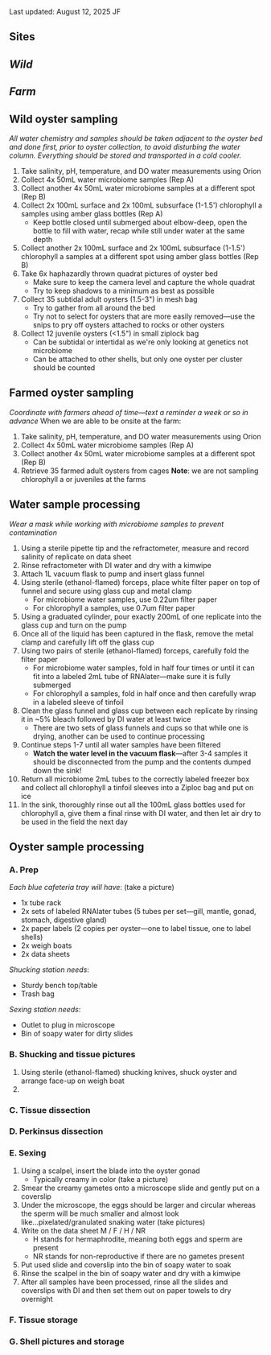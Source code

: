 Last updated: August 12, 2025 JF

## Sites
*Wild*
- 
*Farm*
- 

## Wild oyster sampling
*All water chemistry and samples should be taken adjacent to the oyster bed and done first, prior to oyster collection, to avoid disturbing the water column. Everything should be stored and transported in a cold cooler.*
1. Take salinity, pH, temperature, and DO water measurements using Orion
2. Collect 4x 50mL water microbiome samples (Rep A)
3. Collect another 4x 50mL water microbiome samples at a different spot (Rep B)
4. Collect 2x 100mL surface and 2x 100mL subsurface (1-1.5') chlorophyll a samples using amber glass bottles (Rep A)
	- Keep bottle closed until submerged about elbow-deep, open the bottle to fill with water, recap while still under water at the same depth
5. Collect another 2x 100mL surface and 2x 100mL subsurface (1-1.5') chlorophyll a samples at a different spot using amber glass bottles (Rep B)
6. Take 6x haphazardly thrown quadrat pictures of oyster bed
	- Make sure to keep the camera level and capture the whole quadrat
	- Try to keep shadows to a minimum as best as possible
7. Collect 35 subtidal adult oysters (1.5-3") in mesh bag
	- Try to gather from all around the bed
	- Try not to select for oysters that are more easily removed—use the snips to pry off oysters attached to rocks or other oysters
8. Collect 12 juvenile oysters (<1.5") in small ziplock bag
	- Can be subtidal or intertidal as we're only looking at genetics not microbiome
	- Can be attached to other shells, but only one oyster per cluster should be counted

## Farmed oyster sampling
*Coordinate with farmers ahead of time—text a reminder a week or so in advance*
When we are able to be onsite at the farm:
1. Take salinity, pH, temperature, and DO water measurements using Orion
2. Collect 4x 50mL water microbiome samples (Rep A)
3. Collect another 4x 50mL water microbiome samples at a different spot (Rep B)
4. Retrieve 35 farmed adult oysters from cages
**Note**: we are not sampling chlorophyll a or juveniles at the farms

## Water sample processing
*Wear a mask while working with microbiome samples to prevent contamination*
1. Using a sterile pipette tip and the refractometer, measure and record salinity of replicate on data sheet
2. Rinse refractometer with DI water and dry with a kimwipe
3. Attach 1L vacuum flask to pump and insert glass funnel
4. Using sterile (ethanol-flamed) forceps, place white filter paper on top of funnel and secure using glass cup and metal clamp
	- For microbiome water samples, use 0.22um filter paper
	- For chlorophyll a samples, use 0.7um filter paper
5. Using a graduated cylinder, pour exactly 200mL of one replicate into the glass cup and turn on the pump
6. Once all of the liquid has been captured in the flask, remove the metal clamp and carefully lift off the glass cup
7. Using two pairs of sterile (ethanol-flamed) forceps, carefully fold the filter paper
	- For microbiome water samples, fold in half four times or until it can fit into a labeled 2mL tube of RNAlater—make sure it is fully submerged
	- For chlorophyll a samples, fold in half once and then carefully wrap in a labeled sleeve of tinfoil
8. Clean the glass funnel and glass cup between each replicate by rinsing it in ~5% bleach  followed by DI water at least twice
	- There are two sets of glass funnels and cups so that while one is drying, another can be used to continue processing
9. Continue steps 1-7 until all water samples have been filtered
	- **Watch the water level in the vacuum flask**—after 3-4 samples it should be disconnected from the pump and the contents dumped down the sink! 
10. Return all microbiome 2mL tubes to the correctly labeled freezer box and collect all chlorophyll a tinfoil sleeves into a Ziploc bag and put on ice
11. In the sink, thoroughly rinse out all the 100mL glass bottles used for chlorophyll a, give them a final rinse with DI water, and then let air dry to be used in the field the next day

## Oyster sample processing
### A. Prep
*Each blue cafeteria tray will have*: (take a picture)
- 1x tube rack
- 2x sets of labeled RNAlater tubes (5 tubes per set—gill, mantle, gonad, stomach, digestive gland)
- 2x paper labels (2 copies per oyster—one to label tissue, one to label shells)
- 2x weigh boats
- 2x data sheets

*Shucking station needs*:
- Sturdy bench top/table
- Trash bag

*Sexing station needs*:
- Outlet to plug in microscope
- Bin of soapy water for dirty slides
### B. Shucking and tissue pictures
1. Using sterile (ethanol-flamed) shucking knives, shuck oyster and arrange face-up on weigh boat
2. 
### C. Tissue dissection
### D. Perkinsus dissection
### E. Sexing
1. Using a scalpel, insert the blade into the oyster gonad
	- Typically creamy in color (take a picture)
2. Smear the creamy gametes onto a microscope slide and gently put on a coverslip
3. Under the microscope, the eggs should be larger and circular whereas the sperm will be much smaller and almost look like...pixelated/granulated snaking water (take pictures)
4. Write on the data sheet M / F / H / NR
	- H stands for hermaphrodite, meaning both eggs and sperm are present
	- NR stands for non-reproductive if there are no gametes present
5. Put used slide and coverslip into the bin of soapy water to soak
6. Rinse the scalpel in the bin of soapy water and dry with a kimwipe
7. After all samples have been processed, rinse all the slides and coverslips with DI and then set them out on paper towels to dry overnight
### F. Tissue storage
### G. Shell pictures and storage
